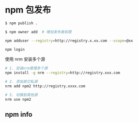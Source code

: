 # npm 包发布

```sh
$ npm publish .

$ npm owner add  # 增加发布者权限

npm adduser --registry=http://registry.x.xx.com --scope=@xx

npm login

```

使用 nrm 安装多个源

```sh
# 1. 安装nrm管理多个源
npm install -g nrm --registry=http://registry.xxx.com

# 2. 添加其它私源
nrm add npm2 http://registry.xxxx.com

# 3. 切换到其他源
nrm use npm2

```

## npm info


